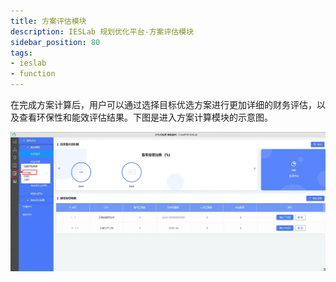 ```yaml
---
title: 方案评估模块
description: IESLab 规划优化平台-方案评估模块
sidebar_position: 80
tags:
- ieslab
- function
---
```


在完成方案计算后，用户可以通过选择目标优选方案进行更加详细的财务评估，以及查看环保性和能效评估结果。下图是进入方案计算模块的示意图。

![方案计算模块的入口 =x700](./eval_entry.jpg "方案计算模块的入口")